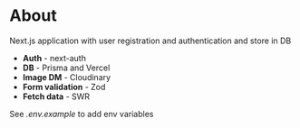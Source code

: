 # About

Next.js application with user registration and authentication and store in DB

- **Auth** - next-auth
- **DB** - Prisma and Vercel
- **Image DM** - Cloudinary
- **Form validation** - Zod
- **Fetch data** - SWR

See _.env.example_ to add env variables
